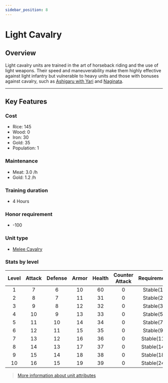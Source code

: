 ```yaml
---
sidebar_position: 8
---
```

# Light Cavalry

## Overview

Light cavalry units are trained in the art of horseback riding and the use of light weapons. Their speed and maneuverability make them highly effective against light infantry but vulnerable to heavy units and those with bonuses against cavalry, such as [Ashigaru with Yari](ashigaru-yari.md) and [Naginata](naginata.md).

---

## Key Features

### Cost
- Rice: 145
- Wood: 0
- Iron: 30
- Gold: 35
- Population: 1

### Maintenance
- Meat: 3.0 /h
- Gold: 1.2 /h

### Training duration
- 4 Hours

### Honor requirement
- -100

### Unit type
- [Melee Cavalry](../index.md#melee-cavalry)


### Stats by level

| Level | Attack | Defense | Armor | Health | Counter Attack | Requirement |
| :---: | :----: | :-----: | :---: | :----: | :------------: | :---------: |
|   1   |   7    |    6    |  10   |   60   |       0        |  Stable(1)  |
|   2   |   8    |    7    |  11   |   31   |       0        |  Stable(2)  |
|   3   |   9    |    8    |  12   |   32   |       0        |  Stable(3)  |
|   4   |   10   |    9    |  13   |   33   |       0        |  Stable(5)  |
|   5   |   11   |   10    |  14   |   34   |       0        |  Stable(7)  |
|   6   |   12   |   11    |  15   |   35   |       0        |  Stable(9)  |
|   7   |   13   |   12    |  16   |   36   |       0        | Stable(11)  |
|   8   |   14   |   13    |  17   |   37   |       0        | Stable(14)  |
|   9   |   15   |   14    |  18   |   38   |       0        | Stable(18)  |
|  10   |   16   |   15    |  19   |   39   |       0        | Stable(24)  |

> [More information about unit attributes](../index.md#attributes)